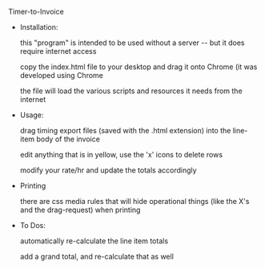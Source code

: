 Timer-to-Invoice


- Installation:

  this "program" is intended to be used without a server -- but it does require internet access
 
  copy the index.html file to your desktop and drag it onto Chrome (it was developed using Chrome
  
  the file will load the various scripts and resources it needs from the internet 
 
 
- Usage:

  drag timing export files (saved with the .html extension) into the line-item body of the invoice
  
  edit anything that is in yellow, use the 'x' icons to delete rows

  modify your rate/hr and update the totals accordingly


- Printing

  there are css media rules that will hide operational things (like the X's and the drag-request) when printing


- To Dos:

  automatically re-calculate the line item totals 
  
  add a grand total, and re-calculate that as well
  
